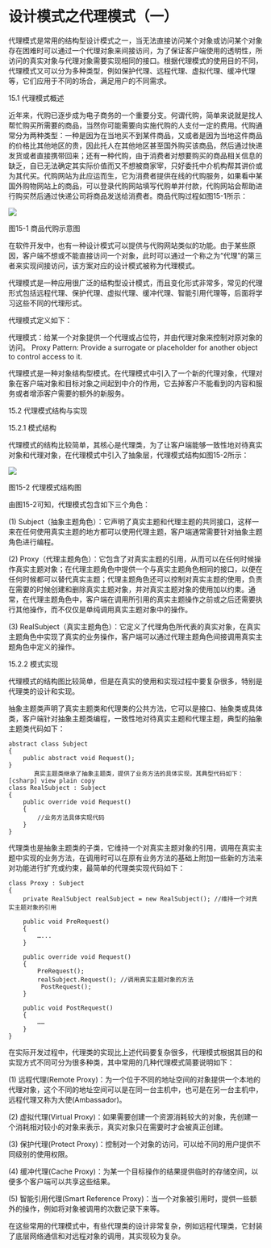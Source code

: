 # 设计模式之代理模式（一）

代理模式是常用的结构型设计模式之一，当无法直接访问某个对象或访问某个对象存在困难时可以通过一个代理对象来间接访问，为了保证客户端使用的透明性，所访问的真实对象与代理对象需要实现相同的接口。根据代理模式的使用目的不同，代理模式又可以分为多种类型，例如保护代理、远程代理、虚拟代理、缓冲代理等，它们应用于不同的场合，满足用户的不同需求。
 
15.1 代理模式概述

近年来，代购已逐步成为电子商务的一个重要分支。何谓代购，简单来说就是找人帮忙购买所需要的商品，当然你可能需要向实施代购的人支付一定的费用。代购通常分为两种类型：一种是因为在当地买不到某件商品，又或者是因为当地这件商品的价格比其他地区的贵，因此托人在其他地区甚至国外购买该商品，然后通过快递发货或者直接携带回来；还有一种代购，由于消费者对想要购买的商品相关信息的缺乏，自已无法确定其实际价值而又不想被商家宰，只好委托中介机构帮其讲价或为其代买。代购网站为此应运而生，它为消费者提供在线的代购服务，如果看中某国外购物网站上的商品，可以登录代购网站填写代购单并付款，代购网站会帮助进行购买然后通过快递公司将商品发送给消费者。商品代购过程如图15-1所示：

![](http://img.my.csdn.net/uploads/201211/26/1353942370_4572.jpg)

图15-1 商品代购示意图

在软件开发中，也有一种设计模式可以提供与代购网站类似的功能。由于某些原因，客户端不想或不能直接访问一个对象，此时可以通过一个称之为“代理”的第三者来实现间接访问，该方案对应的设计模式被称为代理模式。

代理模式是一种应用很广泛的结构型设计模式，而且变化形式非常多，常见的代理形式包括远程代理、保护代理、虚拟代理、缓冲代理、智能引用代理等，后面将学习这些不同的代理形式。

代理模式定义如下：

代理模式：给某一个对象提供一个代理或占位符，并由代理对象来控制对原对象的访问。
Proxy Pattern: Provide a surrogate or placeholder for another object to control access to it.

代理模式是一种对象结构型模式。在代理模式中引入了一个新的代理对象，代理对象在客户端对象和目标对象之间起到中介的作用，它去掉客户不能看到的内容和服务或者增添客户需要的额外的新服务。
 
15.2 代理模式结构与实现

15.2.1 模式结构

代理模式的结构比较简单，其核心是代理类，为了让客户端能够一致性地对待真实对象和代理对象，在代理模式中引入了抽象层，代理模式结构如图15-2所示：

![](http://img.my.csdn.net/uploads/201211/26/1353942400_6301.jpg)

图15-2 代理模式结构图

由图15-2可知，代理模式包含如下三个角色：

(1) Subject（抽象主题角色）：它声明了真实主题和代理主题的共同接口，这样一来在任何使用真实主题的地方都可以使用代理主题，客户端通常需要针对抽象主题角色进行编程。

(2) Proxy（代理主题角色）：它包含了对真实主题的引用，从而可以在任何时候操作真实主题对象；在代理主题角色中提供一个与真实主题角色相同的接口，以便在任何时候都可以替代真实主题；代理主题角色还可以控制对真实主题的使用，负责在需要的时候创建和删除真实主题对象，并对真实主题对象的使用加以约束。通常，在代理主题角色中，客户端在调用所引用的真实主题操作之前或之后还需要执行其他操作，而不仅仅是单纯调用真实主题对象中的操作。

(3) RealSubject（真实主题角色）：它定义了代理角色所代表的真实对象，在真实主题角色中实现了真实的业务操作，客户端可以通过代理主题角色间接调用真实主题角色中定义的操作。
 
15.2.2 模式实现

代理模式的结构图比较简单，但是在真实的使用和实现过程中要复杂很多，特别是代理类的设计和实现。

抽象主题类声明了真实主题类和代理类的公共方法，它可以是接口、抽象类或具体类，客户端针对抽象主题类编程，一致性地对待真实主题和代理主题，典型的抽象主题类代码如下：

```
abstract class Subject  
{  
    public abstract void Request();  
}  
       真实主题类继承了抽象主题类，提供了业务方法的具体实现，其典型代码如下：
[csharp] view plain copy
class RealSubject : Subject  
{  
    public override void Request()  
    {  
        //业务方法具体实现代码  
    }  
}  
```

代理类也是抽象主题类的子类，它维持一个对真实主题对象的引用，调用在真实主题中实现的业务方法，在调用时可以在原有业务方法的基础上附加一些新的方法来对功能进行扩充或约束，最简单的代理类实现代码如下：

```
class Proxy : Subject  
{  
    private RealSubject realSubject = new RealSubject(); //维持一个对真实主题对象的引用  
  
    public void PreRequest()   
    {  
        …...  
    }  
  
    public override void Request()   
    {  
        PreRequest();  
        realSubject.Request(); //调用真实主题对象的方法  
         PostRequest();  
    }  
  
    public void PostRequest()   
    {  
        ……  
    }  
}  
```

在实际开发过程中，代理类的实现比上述代码要复杂很多，代理模式根据其目的和实现方式不同可分为很多种类，其中常用的几种代理模式简要说明如下：

(1) 远程代理(Remote Proxy)：为一个位于不同的地址空间的对象提供一个本地的代理对象，这个不同的地址空间可以是在同一台主机中，也可是在另一台主机中，远程代理又称为大使(Ambassador)。

(2) 虚拟代理(Virtual Proxy)：如果需要创建一个资源消耗较大的对象，先创建一个消耗相对较小的对象来表示，真实对象只在需要时才会被真正创建。

(3) 保护代理(Protect Proxy)：控制对一个对象的访问，可以给不同的用户提供不同级别的使用权限。

(4) 缓冲代理(Cache Proxy)：为某一个目标操作的结果提供临时的存储空间，以便多个客户端可以共享这些结果。

(5) 智能引用代理(Smart Reference Proxy)：当一个对象被引用时，提供一些额外的操作，例如将对象被调用的次数记录下来等。

在这些常用的代理模式中，有些代理类的设计非常复杂，例如远程代理类，它封装了底层网络通信和对远程对象的调用，其实现较为复杂。
